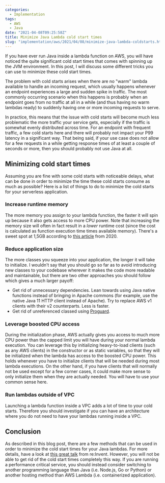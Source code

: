 ```yaml
---
categories:
  - Implementation
tags:
  - AWS
  - Java
date: "2021-04-08T09:25:58Z"
title: Minimize Java Lambda cold start times
slug: "implementation/aws/2021/04/08/minimize-java-lambda-coldstarts.html"
---
```


If you have ever run Java inside a lambda function on AWS, you will have noticed the quite significant cold start times that comes with spinning up the JVM environment. In this post, I will discuss some different tricks you can use to minimize these cold start times.

The problem with cold starts arises when there are no "warm" lambda available to handle an incoming request, which usually happens whenever an endpoint experiences a large and sudden spike in traffic. The most commonly occurring scenario when this happens is probably when an endpoint goes from no traffic at all in a while (and thus having no warm lambdas ready) to suddenly having one or more incoming requests to serve.

In practice, this means that the issue with cold starts will become much less problematic the more traffic your service gets, especially if the traffic is somewhat evenly distributed across time. For an endpoint with frequent traffic, a few cold starts here and there will probably not impact your P99 latency in a significant way. That being said, if your use case does not allow for a few requests in a while getting response times of at least a couple of seconds or more, then you should probably not use Java at all.

## Minimizing cold start times

Assuming you are fine with some cold starts with noticeable delays, what can be done in order to minimize the time these cold starts consume as much as possible? Here is a list of things to do to minimize the cold starts for your serverless application.

### Increase runtime memory

The more memory you assign to your lambda function, the faster it will spin up because it also gets access to more CPU power. Note that increasing the memory size will often in fact result in a _lower_ runtime cost (since the cost is calculated as function execution time times available memory). There's a sweet spot at 1,5GB according to [this article](https://github.com/alexcasalboni/aws-lambda-power-tuning) from 2020.

### Reduce application size

The more classes you squeeze into your application, the longer it will take to initialize. I wouldn't say that you should go so far as to avoid introducing new classes to your codebase wherever it makes the code more readable and maintainable, but there are two other approaches you should follow which gives a much larger payoff:

- Get rid of unnecessary dependencies. Lean towards using Java native functions instead of bringing in Apache commons (for example, use the native Java 11 HTTP client instead of Apache). Try to replace AWS v1 clients with their v2 counterparts. Less is faster.
- Get rid of unreferenced classed using [Proguard](https://github.com/Guardsquare/proguard).

### Leverage boosted CPU access

During the initialization phase, AWS actually gives you access to much more CPU power than the capped limit you will have during your normal lambda execution. You can leverage this by initializing heavy-to-load clients (such as any AWS clients) in the constructor or as static variables, so that they will be initialized when the lambda has access to the boosted CPU power. This holds whenever you have to initialize clients that will be needed during most lambda executions. On the other hand, if you have clients that will normally not be used except for a few corner cases, it could make more sense to only initialize them when they are actually needed. You will have to use your common sense here.

### Run lambdas outside of VPC

Launching a lambda function inside a VPC adds a lot of time to your cold starts. Therefore you should investigate if you can have an architecture where you do not need to have your lambdas running inside a VPC.

## Conclusion

As described in this blog post, there are a few methods that can be used in order to minimize the cold start times for your Java lambdas. For more details, have a look at [this great talk](https://youtu.be/ddg1u5HLwg8) from re:Invent. However, you will not be able to get rid of the cold start times completely this way. If you are running a performance critical service, you should instead consider switching to another programming language than Java (i.e. Node.js, Go or Python) or another hosting method than AWS Lambda (i.e. containerized application).
